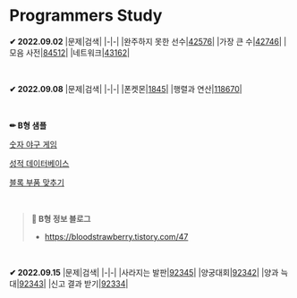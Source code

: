# Programmers Study

**✔ 2022.09.02**
|문제|검색|
|-|-|
|완주하지 못한 선수|[42576](https://school.programmers.co.kr/learn/courses/30/lessons/42576)|
|가장 큰 수|[42746](https://school.programmers.co.kr/learn/courses/30/lessons/42746)|
|모음 사전|[84512](https://school.programmers.co.kr/learn/courses/30/lessons/84512)|
|네트워크|[43162](https://school.programmers.co.kr/learn/courses/30/lessons/43162)|

&nbsp;

**✔ 2022.09.08**
|문제|검색|
|-|-|
|폰켓몬|[1845](https://school.programmers.co.kr/learn/courses/30/lessons/1845)|
|행렬과 연산|[118670](https://school.programmers.co.kr/learn/courses/30/lessons/118670)|

&nbsp;

**✏ B형 샘플**

[숫자 야구 게임](https://swexpertacademy.com/main/code/problem/problemDetail.do?contestProbId=AV4su3xKXFUDFAUf&categoryId=AV4su3xKXFUDFAUf&categoryType=CODE&problemTitle=1768&orderBy=FIRST_REG_DATETIME&selectCodeLang=ALL&select-1=&pageSize=10&pageIndex=1)

[성적 데이터베이스](https://swexpertacademy.com/main/code/problem/problemDetail.do?contestProbId=AYH10-ZKp1IDFATO&categoryId=AYH10-ZKp1IDFATO&categoryType=CODE&problemTitle=&orderBy=FIRST_REG_DATETIME&selectCodeLang=ALL&select-1=&pageSize=10&pageIndex=1)

[블록 부품 맞추기](https://swexpertacademy.com/main/code/problem/problemDetail.do?contestProbId=AV4szU-qXKYDFAUf)

&nbsp;

> **📢 B형 정보 블로그**
> - https://bloodstrawberry.tistory.com/47



&nbsp;


**✔ 2022.09.15**
|문제|검색|
|-|-|
|사라지는 발판|[92345](https://school.programmers.co.kr/learn/courses/30/lessons/92345)|
|양궁대회|[92342](https://school.programmers.co.kr/learn/courses/30/lessons/92342)|
|양과 늑대|[92343](https://school.programmers.co.kr/learn/courses/30/lessons/92343)|
|신고 결과 받기|[92334](https://school.programmers.co.kr/learn/courses/30/lessons/92334)|


&nbsp;

&nbsp;
